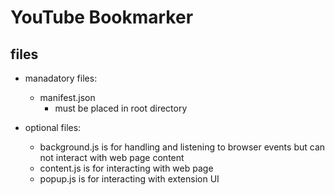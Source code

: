 # YouTube Bookmarker


## files  

- manadatory files:
  - manifest.json
    - must be placed in root  directory

- optional files:
  - background.js is for handling and listening to browser events but can not interact with web page content
  - content.js is for interacting with web page
  - popup.js is for interacting with extension UI
